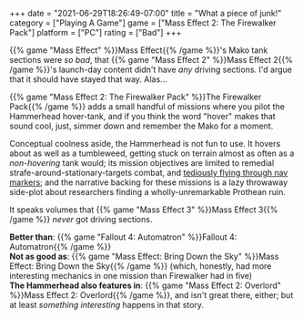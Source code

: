 +++
date = "2021-06-29T18:26:49-07:00"
title = "What a piece of junk!"
category = ["Playing A Game"]
game = ["Mass Effect 2: The Firewalker Pack"]
platform = ["PC"]
rating = ["Bad"]
+++

{{% game "Mass Effect" %}}Mass Effect{{% /game %}}'s Mako tank sections were <i>so bad</i>, that {{% game "Mass Effect 2" %}}Mass Effect 2{{% /game %}}'s launch-day content didn't have <i>any</i> driving sections.  I'd argue that it should have stayed that way.  Alas...

{{% game "Mass Effect 2: The Firewalker Pack" %}}The Firewalker Pack{{% /game %}} adds a small handful of missions where you pilot the Hammerhead hover-tank, and if you think the word "hover" makes that sound cool, just, simmer down and remember the Mako for a moment.

Conceptual coolness aside, the Hammerhead is not fun to use.  It hovers about as well as a tumbleweed, getting stuck on terrain almost as often as a <i>non-hovering</i> tank would; its mission objectives are limited to remedial strafe-around-stationary-targets combat, and <a href="https://tvtropes.org/pmwiki/pmwiki.php/Main/PassThroughTheRings">tediously flying through nav markers</a>; and the narrative backing for these missions is a lazy throwaway side-plot about researchers finding a wholly-unremarkable Prothean ruin.

It speaks volumes that {{% game "Mass Effect 3" %}}Mass Effect 3{{% /game %}} <i>never</i> got driving sections.

<b>Better than</b>: {{% game "Fallout 4: Automatron" %}}Fallout 4: Automatron{{% /game %}}  
<b>Not as good as</b>: {{% game "Mass Effect: Bring Down the Sky" %}}Mass Effect: Bring Down the Sky{{% /game %}} (which, honestly, had more interesting mechanics in one mission than Firewalker had in five)  
<b>The Hammerhead also features in</b>: {{% game "Mass Effect 2: Overlord" %}}Mass Effect 2: Overlord{{% /game %}}, and isn't great there, either; but at least <i>something interesting</i> happens in that story.
